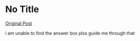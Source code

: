 # No Title

[Original Post](https://discourse.onlinedegree.iitm.ac.in/t/163247/97)

<p>i am unable to find the answer box plss guide me through that</p>